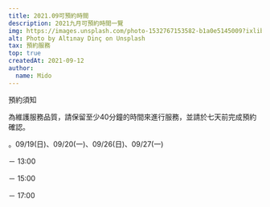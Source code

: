 ```yaml
---
title: 2021.09可預約時間
description: 2021九月可預約時間一覽
img: https://images.unsplash.com/photo-1532767153582-b1a0e5145009?ixlib=rb-1.2.1&ixid=MXwxMjA3fDB8MHxwaG90by1wYWdlfHx8fGVufDB8fHw%3D&auto=format&fit=crop&w=2134&q=80
alt: Photo by Altınay Dinç on Unsplash
tax: 預約服務
top: true
createdAt: 2021-09-12
author:
  name: Mido
---
```


預約須知

為維護服務品質，請保留至少40分鐘的時間來進行服務，並請於七天前完成預約確認。


。09/19(日)、09/20(一)、09/26(日)、09/27(一)

－ 13:00

－ 15:00

－ 17:00